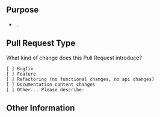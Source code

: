 ## Purpose
<!-- Describe the intention of the changes being proposed. What problem does it solve or functionality does it add? -->
- ...

## Pull Request Type

What kind of change does this Pull Request introduce?
<!-- Please check the one that applies to this PR using "X". -->
```
[ ] Bugfix
[ ] Feature
[ ] Refactoring (no functional changes, no api changes)
[ ] Documentation content changes
[ ] Other... Please describe:
```

## Other Information
<!-- Add any other helpful information that may be needed here. -->
